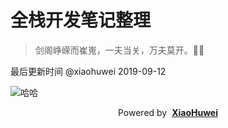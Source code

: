 # 全栈开发笔记整理

> 剑阁峥嵘而崔嵬，一夫当关，万夫莫开。🐂🍺

最后更新时间 @xiaohuwei 2019-09-12


![哈哈](https://cdn.xiaohuwei.cn/2019/04/4123775852.jpg)

  <p style="text-align: center;">Powered by &nbsp;<a href="https://xiaohuwei.cn" style="font-weight: bold">XiaoHuwei</a></p>

